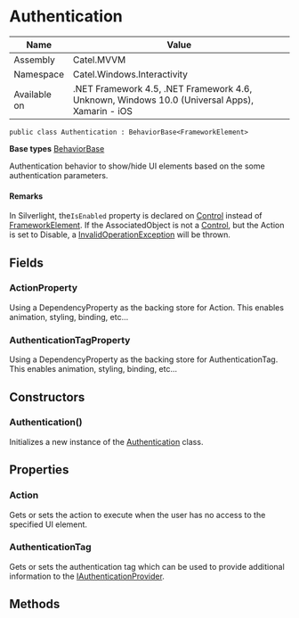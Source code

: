 

# Authentication

Name|Value
---|---
Assembly|Catel.MVVM
Namespace|Catel.Windows.Interactivity
Available on|.NET Framework 4.5, .NET Framework 4.6, Unknown, Windows 10.0 (Universal Apps), Xamarin - iOS

```
public class Authentication : BehaviorBase<FrameworkElement>
```

**Base types**
[BehaviorBase]()


Authentication behavior to show/hide UI elements based on the some authentication parameters.

#### Remarks

In Silverlight, the`IsEnabled` property is declared on [Control](#) instead of [FrameworkElement](#). If the AssociatedObject is not a [Control](#), but the Action is set to Disable, a [InvalidOperationException](#) will be thrown.



## Fields

### ActionProperty

Using a DependencyProperty as the backing store for Action. This enables animation, styling, binding, etc...



### AuthenticationTagProperty

Using a DependencyProperty as the backing store for AuthenticationTag. This enables animation, styling, binding, etc...



## Constructors

### Authentication()

Initializes a new instance of the [Authentication](#) class.



## Properties

### Action

Gets or sets the action to execute when the user has no access to the specified UI element.



### AuthenticationTag

Gets or sets the authentication tag which can be used to provide additional information to the [IAuthenticationProvider](#).



## Methods

